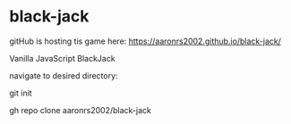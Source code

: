 # black-jack

gitHub is hosting tis game here: https://aaronrs2002.github.io/black-jack/


Vanilla JavaScript BlackJack

navigate to desired directory:

git init

gh repo clone aaronrs2002/black-jack


